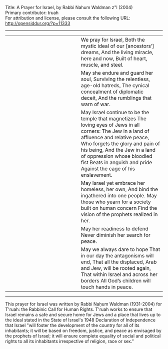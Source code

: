 <html>
<head></head>
<body>
Title: A Prayer for Israel, by Rabbi Nahum Waldman z"l (2004)<br />
Primary contributor: truah<br />
For attribution and license, please consult the following URL: <a href="http://opensiddur.org/?p=11333">http://opensiddur.org/?p=11333</a>
<p />
<hr />

<table style="margin-left: auto;margin-right: auto;">
<tbody>
<tr><td style="vertical-align: top;" width="46%">
<div class="liturgy" style="text-align: right;"><span lang="he">

</span></div>
</td>
 
<td style="vertical-align:top;" width="53%">
<div class="english">
We pray for Israel,
Both the mystic ideal of our [ancestors’] dreams,
And the living miracle, here and now,
Built of heart, muscle, and steel.
</div></td>
</tr>


<tr>
<td style="vertical-align: top;" width="46%">
<div class="liturgy"><span lang="he">

</span></div></td>


<td style="vertical-align: top;" width="53%">
<div class="english">
May she endure and guard her soul,
Surviving the relentless, age-old hatreds,
The cynical concealment of diplomatic deceit,
And the rumblings that warn of war.
</div></td>
</tr>


<tr>
<td style="vertical-align: top;" width="46%">
<div class="liturgy"><span lang="he">

</span></div></td>


<td style="vertical-align: top;" width="53%">
<div class="english">
May Israel continue to be the temple that magnetizes
The loving eyes of Jews in all corners:
The Jew in a land of affluence and relative peace,
Who forgets the glory and pain of his being,
And the Jew in a land of oppression whose bloodied fist
Beats in anguish and pride
Against the cage of his enslavement.
</div></td>
</tr>


<tr>
<td style="vertical-align: top;" width="46%">
<div class="liturgy"><span lang="he">

</span></div></td>


<td style="vertical-align: top;" width="53%">
<div class="english">
May Israel yet embrace her homeless, her own,
And bind the ingathered into one people.
May those who yearn for a society built on human concern
Find the vision of the prophets realized in her.
</div></td>
</tr>


<tr>
<td style="vertical-align: top;" width="46%">
<div class="liturgy"><span lang="he">

</span></div></td>


<td style="vertical-align: top;" width="53%">
<div class="english">
May her readiness to defend
Never diminish her search for peace.
</div></td>
</tr>


<tr>
<td style="vertical-align: top;" width="46%">
<div class="liturgy"><span lang="he">

</span></div></td>


<td style="vertical-align: top;" width="53%">
<div class="english">
May we always dare to hope
That in our day the antagonisms will end,
That all the displaced, Arab and Jew, will be rooted again,
That within Israel and across her borders
All God’s children will touch hands in peace.
</div>
</td></tr>
</tbody></table>

<hr />

This prayer for Israel was written by Rabbi Naḥum Waldman (1931-2004) for T'ruah: the Rabbinic Call for Human Rights. T'ruah works to ensure that Israel remains a safe and secure home for Jews and a place that lives up to the ideal stated in the State of Israel's 1948 Declaration of Independence that Israel "will foster the development of the country for all of its inhabitants; it will be based on freedom, justice, and peace as envisaged by the prophets of Israel; it will ensure complete equality of social and political rights to all its inhabitants irrespective of religion, race or sex.”
</body>
</html>